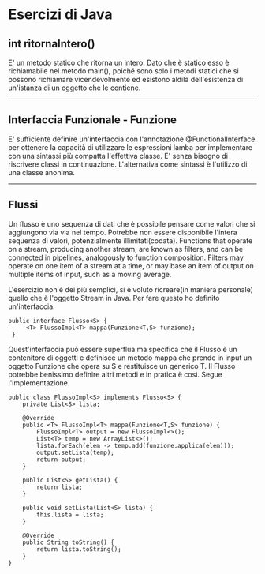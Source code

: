 # Esercizi di Java

## int ritornaIntero()
E' un metodo statico che ritorna un intero. Dato 
che è statico esso è richiamabile nel metodo main(),
poiché sono solo i metodi statici che si possono
richiamare vicendevolmente ed esistono aldilà 
dell'esistenza di un'istanza di un oggetto che
le contiene.
***
## Interfaccia Funzionale - Funzione
E' sufficiente definire un'interfaccia con l'annotazione
@FunctionalInterface per ottenere la capacità di utilizzare
le espressioni lamba per implementare con una sintassi 
più compatta l'effettiva classe. E' senza bisogno di 
riscrivere classi in continuazione. L'alternativa come
sintassi è l'utilizzo di una classe anonima.
***
## Flussi
Un flusso è uno sequenza di dati che è possibile 
pensare come valori che si aggiungono via via nel 
tempo. Potrebbe non essere disponibile l'intera 
sequenza di valori, potenzialmente illimitati(codata). 
Functions that operate on a stream, producing another 
stream, are known as filters, and can be connected in pipelines,
analogously to function composition. Filters may operate on one
item of a stream at a time, or may base an item of output
on multiple items of input, such as a moving average. 

L'esercizio non è dei più semplici, si è voluto 
ricreare(in maniera personale) quello che è l'oggetto
Stream in Java. Per fare questo ho definito un'interfaccia.
```
public interface Flusso<S> {  
     <T> FlussoImpl<T> mappa(Funzione<T,S> funzione);
 }
```
Quest'interfaccia può essere superflua ma specifica 
che il Flusso è un contenitore di oggetti e definisce 
un metodo mappa che prende in input un oggetto Funzione
che opera su S e restituisce un generico T. 
Il Flusso potrebbe benissimo definire altri metodi e 
in pratica è così. Segue l'implementazione.
```
public class FlussoImpl<S> implements Flusso<S> {
    private List<S> lista;

    @Override
    public <T> FlussoImpl<T> mappa(Funzione<T,S> funzione) {
        FlussoImpl<T> output = new FlussoImpl<>();
        List<T> temp = new ArrayList<>();
        lista.forEach(elem -> temp.add(funzione.applica(elem)));
        output.setLista(temp);
        return output;
    }

    public List<S> getLista() {
        return lista;
    }

    public void setLista(List<S> lista) {
        this.lista = lista;
    }

    @Override
    public String toString() {
        return lista.toString();
    }
}
```
